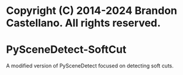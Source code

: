 Copyright (C) 2014-2024 Brandon Castellano.
All rights reserved.
====================

# PySceneDetect-SoftCut

A modified version of PySceneDetect focused on detecting soft cuts.
